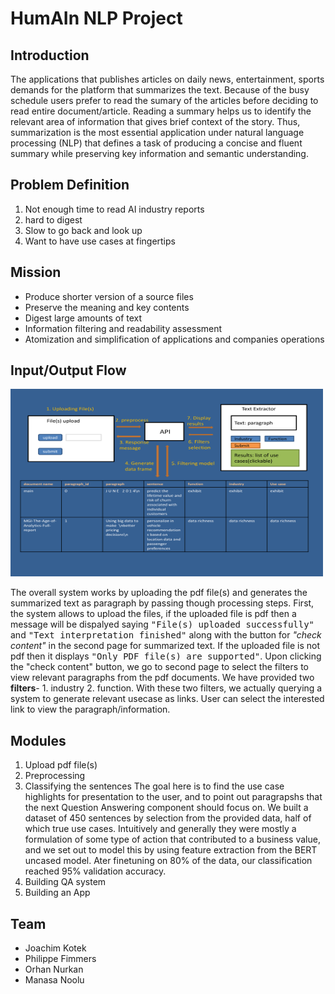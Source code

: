 # HumAIn NLP Project

## Introduction

The applications that publishes articles on daily news, entertainment, sports demands for the platform that summarizes the text. Because of the busy schedule users prefer to read the sumary of the articles before deciding to read entire document/article. Reading a summary helps us to identify the relevant area of information that gives brief context of the story. Thus, summarization is the most essential application under natural language processing (NLP) that defines a task of producing a concise and fluent summary while preserving key information and semantic understanding.

## Problem Definition
1. Not enough time to read AI industry reports
2. hard to digest
3. Slow to go back and look up
4. Want to have use cases at fingertips

## Mission
* Produce shorter version of a source files 
* Preserve the meaning and key contents
* Digest large amounts of text
* Information filtering and readability assessment
* Atomization and simplification of applications and companies operations

## Input/Output Flow
<img src="https://github.com/jotwo/humain-nlp-project/blob/manasa2/humain-nlp-project-jo/src/HumAInFlowDiagram.jpg" alt="alt text" width=500 height=300>

The overall system works by uploading the pdf file(s) and generates the summarized text as paragraph by passing though processing steps. First, the system allows to upload the files, if the uploaded file is pdf then a message will be dispalyed saying <tt>"File(s) uploaded successfully"</tt> and <tt>"Text interpretation finished"</tt> along with the button for <i>"check content"</i> in the second page for summarized text. If the uploaded file is not pdf then it displays <tt>"Only PDF file(s) are supported"</tt>. Upon clicking the "check content" button, we go to second page to select the filters to view relevant paragraphs from the pdf documents. We have provided two <b>filters</b>- 1. industry 2. function. With these two filters, we actually querying a system to generate relevant usecase as links. User can select the interested link to view the paragraph/information. 

## Modules
1. Upload pdf file(s)
2. Preprocessing
3. Classifying the sentences
    The goal here is to find the use case highlights for presentation to the user, and to point out paragrapshs that the next Question
    Answering component should focus on.
    We built a dataset of 450 sentences by selection from the provided data, half of which true use cases. Intuitively and generally
    they were mostly a formulation of some type of action that contributed to a business value, and we set out to model this by using
    feature extraction from the BERT uncased model. Ater finetuning on 80% of the data, our classification reached 95% validation
    accuracy.
5. Building QA system
6. Building an App

## Team
* Joachim Kotek
* Philippe Fimmers
* Orhan Nurkan
* Manasa Noolu







